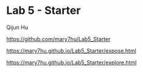 # Lab 5 - Starter
Qijun Hu

https://github.com/mary7hu/Lab5_Starter

https://mary7hu.github.io/Lab5_Starter/expose.html

https://mary7hu.github.io/Lab5_Starter/explore.html